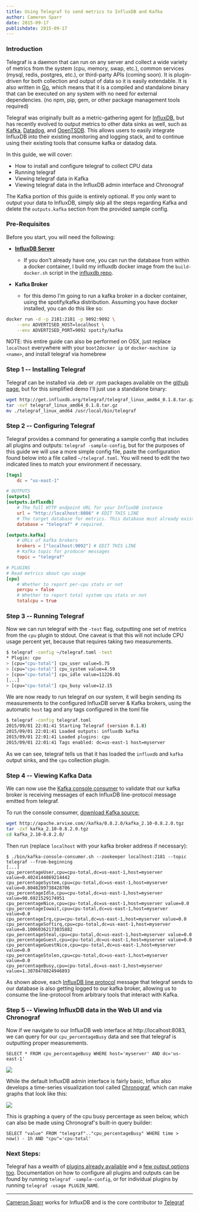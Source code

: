 ```yaml
---
title: Using Telegraf to send metrics to InfluxDB and Kafka
author: Cameron Sparr
date: 2015-09-17
publishdate: 2015-09-17
---
```


### Introduction

Telegraf is a daemon that can run on any server and collect a wide variety of metrics
from the system (cpu, memory, swap, etc.), common services
(mysql, redis, postgres, etc.), or
third-party APIs (coming soon). It is
plugin-driven for both collection and output of data so it is easily extendable.
It is also written in [Go](http://golang.org/), which means that it is a
compiled and standalone binary
that can be executed on any system with no need for external dependencies.
(no npm, pip, gem, or other package management tools required)

Telegraf was originally built as a metric-gathering agent for
[InfluxDB](https://influxdb.com), but has
recently evolved to output metrics to other data sinks as well, such as
[Kafka](http://kafka.apache.org/), [Datadog](https://www.datadoghq.com/),
and [OpenTSDB](http://opentsdb.net/). This
allows users to easily integrate InfluxDB into their existing monitoring and
logging stack, and to continue using their existing tools that consume kafka
or datadog data.

In this guide, we will cover:

* How to install and configure telegraf to collect CPU data
* Running telegraf
* Viewing telegraf data in Kafka
* Viewing telegraf data in the InfluxDB admin interface and Chronograf

The Kafka portion of this guide is entirely optional. If you only want to output
your data to InfluxDB, simply skip all the steps regarding Kafka and delete
the `outputs.kafka` section from the provided sample config.

### Pre-Requisites

Before you start, you will need the following:

* **[InfluxDB Server](https://influxdb.com/download/index.html)**
    * If you don't already have one, you can run the database from within a docker
    container, I build my influxdb docker image from the `build-docker.sh` script
    in the [influxdb repo](https://github.com/influxdb/influxdb).

* **Kafka Broker**
    * for this demo I'm going to run a kafka broker in a docker container, using the
    spotify/kafka distribution. Assuming you have docker installed, you can do this
    like so:

```bash
docker run -d -p 2181:2181 -p 9092:9092 \
    --env ADVERTISED_HOST=localhost \
    --env ADVERTISED_PORT=9092 spotify/kafka
```

NOTE: this entire guide can also be performed on OSX, just replace `localhost`
everywhere with your `boot2docker ip` or `docker-machine ip <name>`,
and install telegraf via homebrew

### Step 1 -- Installing Telegraf

Telegraf can be installed via .deb or .rpm packages available on the
[github page](https://github.com/influxdb/telegraf#installation), but for this
simplified demo I'll just use a standalone binary:

```bash
wget http://get.influxdb.org/telegraf/telegraf_linux_amd64_0.1.8.tar.gz
tar -xvf telegraf_linux_amd64_0.1.8.tar.gz
mv ./telegraf_linux_amd64 /usr/local/bin/telegraf
```

### Step 2 -- Configuring Telegraf

Telegraf provides a command for generating a sample config that includes all
plugins and outputs:
`telegraf -sample-config`, but for the purposes of this guide we will
use a more simple config file, paste the configuration found below
into a file called `~/telegraf.toml`. You will need to edit the two indicated
lines to match your environment if necessary.

```toml
[tags]
    dc = "us-east-1"

# OUTPUTS
[outputs]
[outputs.influxdb]
    # The full HTTP endpoint URL for your InfluxDB instance
    url = "http://localhost:8086" # EDIT THIS LINE
    # The target database for metrics. This database must already exist
    database = "telegraf" # required.

[outputs.kafka]
    # URLs of kafka brokers
    brokers = ["localhost:9092"] # EDIT THIS LINE
    # Kafka topic for producer messages
    topic = "telegraf"

# PLUGINS
# Read metrics about cpu usage
[cpu]
    # Whether to report per-cpu stats or not
    percpu = false
    # Whether to report total system cpu stats or not
    totalcpu = true
```

### Step 3 -- Running Telegraf

Now we can run telegraf with the `-test` flag, outputting one set of metrics
from the `cpu` plugin to stdout. One caveat is that this will not include CPU
usage percent yet, because that requires taking two measurements.
```bash
$ telegraf -config ~/telegraf.toml -test
* Plugin: cpu
> [cpu="cpu-total"] cpu_user value=5.75
> [cpu="cpu-total"] cpu_system value=4.59
> [cpu="cpu-total"] cpu_idle value=11226.01
[...]
> [cpu="cpu-total"] cpu_busy value=12.15
```

We are now ready to run telegraf on our system, it will begin sending its
measurements to the configured InfluxDB server & Kafka brokers, using the
automatic `host` tag and any tags configured in the toml file

```bash
$ telegraf -config telegraf.toml
2015/09/01 22:01:41 Starting Telegraf (version 0.1.8)
2015/09/01 22:01:41 Loaded outputs: influxdb kafka
2015/09/01 22:01:41 Loaded plugins: cpu
2015/09/01 22:01:41 Tags enabled: dc=us-east-1 host=myserver
```

As we can see, telegraf tells us that it has loaded the `influxdb` and `kafka`
output sinks, and the `cpu` collection plugin.

### Step 4 -- Viewing Kafka Data

We can now use the
[Kafka console consumer](http://kafka.apache.org/documentation.html#quickstart)
to validate that our kafka broker is receiving messages of each InfluxDB
line-protocol message emitted from telegraf.

To run the console consumer,
[download Kafka source:](http://kafka.apache.org/downloads.html)

```bash
wget http://apache.arvixe.com//kafka/0.8.2.0/kafka_2.10-0.8.2.0.tgz
tar -zxf kafka_2.10-0.8.2.0.tgz
cd kafka_2.10-0.8.2.0/
```

Then run (replace `localhost` with your kafka broker address if necessary):

```
$ ./bin/kafka-console-consumer.sh --zookeeper localhost:2181 --topic telegraf --from-beginning
[...]
cpu_percentageUser,cpu=cpu-total,dc=us-east-1,host=myserver value=0.4024144869214442
cpu_percentageSystem,cpu=cpu-total,dc=us-east-1,host=myserver value=0.8048289738428706
cpu_percentageIdle,cpu=cpu-total,dc=us-east-1,host=myserver value=98.6921529174951
cpu_percentageNice,cpu=cpu-total,dc=us-east-1,host=myserver value=0.0
cpu_percentageIowait,cpu=cpu-total,dc=us-east-1,host=myserver value=0.0
cpu_percentageIrq,cpu=cpu-total,dc=us-east-1,host=myserver value=0.0
cpu_percentageSoftirq,cpu=cpu-total,dc=us-east-1,host=myserver value=0.10060362173035882
cpu_percentageSteal,cpu=cpu-total,dc=us-east-1,host=myserver value=0.0
cpu_percentageGuest,cpu=cpu-total,dc=us-east-1,host=myserver value=0.0
cpu_percentageGuestNice,cpu=cpu-total,dc=us-east-1,host=myserver value=0.0
cpu_percentageStolen,cpu=cpu-total,dc=us-east-1,host=myserver value=0.0
cpu_percentageBusy,cpu=cpu-total,dc=us-east-1,host=myserver value=1.3078470824946893
```

As shown above, each
[InfluxDB line protocol](https://influxdb.com/docs/v0.9/write_protocols/line.html)
message that telegraf sends to our database is also getting logged to our kafka
broker, allowing us to consume the line-protocol from arbitrary tools that
interact with Kafka.

### Step 5 -- Viewing InfluxDB data in the Web UI and via Chronograf

Now if we navigate to our InfluxDB web interface at http://localhost:8083, we
can query for our `cpu_percentageBusy` data and see that telegraf is outputting
proper measurements.

```
SELECT * FROM cpu_percentageBusy WHERE host='myserver' AND dc='us-east-1'
```

![](/img/blog/influx_ui.png)

While the default InfluxDB admin interface is fairly basic, Influx also develops
a time-series visualization tool called
[Chronograf](https://influxdb.com/chronograf/index.html), which can make graphs
that look like this:

![](/img/blog/chrono.png)

This is graphing a query of the cpu busy percentage as seen below,
which can also be made using Chronograf's built-in query builder:
```
SELECT "value" FROM "telegraf".."cpu_percentageBusy" WHERE time > now() - 1h AND "cpu"='cpu-total'
```

### Next Steps:

Telegraf has a wealth of
[plugins already available](https://github.com/influxdb/telegraf#supported-plugins)
and a [few output options too](https://github.com/influxdb/telegraf#supported-outputs).
Documentation on how to configure all plugins and outputs can be found by running
`telegraf -sample-config`, or for individual plugins by running
`telegraf -usage PLUGIN_NAME`.

------

[Cameron Sparr](https://github.com/sparrc) works for InfluxDB and is the core
contributor to [Telegraf](https://github.com/influxdb/telegraf)

